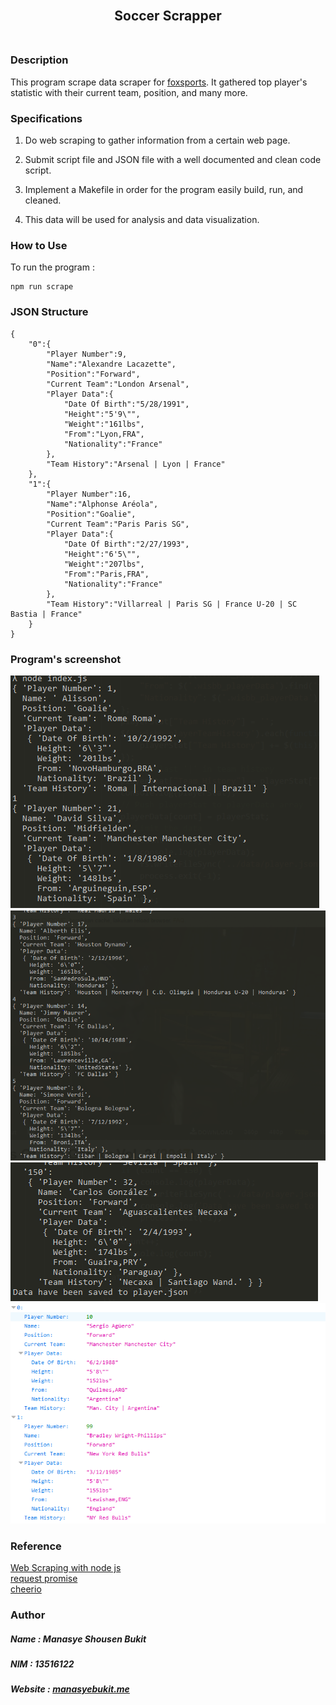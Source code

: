 <h2 align="center">
  <br>
  Soccer Scrapper
  <br>
  <br>
</h2>

### Description
This program scrape data scraper for [foxsports](https://www.foxsports.com/soccer/stats).
It gathered top player's statistic with their current team, position, and many more. 

### Specifications

1. Do web scraping to gather information from a certain web page.

2. Submit script file and JSON file with a well documented and clean code script.

3. Implement a Makefile in order for the program easily build, run, and cleaned.

4. This data will be used for analysis and data visualization.

### How to Use
To run the program :
```
npm run scrape
```

### JSON Structure
```
{
    "0":{
        "Player Number":9,
        "Name":"Alexandre Lacazette",
        "Position":"Forward",
        "Current Team":"London Arsenal",
        "Player Data":{
            "Date Of Birth":"5/28/1991",
            "Height":"5'9\"",
            "Weight":"161lbs",
            "From":"Lyon,FRA",
            "Nationality":"France"
        },
        "Team History":"Arsenal | Lyon | France"
    },
    "1":{
        "Player Number":16,
        "Name":"Alphonse Aréola",
        "Position":"Goalie",
        "Current Team":"Paris Paris SG",
        "Player Data":{
            "Date Of Birth":"2/27/1993",
            "Height":"6'5\"",
            "Weight":"207lbs",
            "From":"Paris,FRA",
            "Nationality":"France"
        },
        "Team History":"Villarreal | Paris SG | France U-20 | SC Bastia | France"
    }
}
```

### Program's screenshot
![1](https://github.com/manasye/Seleksi-2018/blob/master/Tugas1/screenshots/2.PNG)
![2](https://github.com/manasye/Seleksi-2018/blob/master/Tugas1/screenshots/1.PNG)
![3](https://github.com/manasye/Seleksi-2018/blob/master/Tugas1/screenshots/3.PNG)
![4](https://github.com/manasye/Seleksi-2018/blob/master/Tugas1/screenshots/4.PNG)

### Reference
[Web Scraping with node js](https://codeburst.io/an-introduction-to-web-scraping-with-node-js-1045b55c63f7)<br>
[request promise](https://www.npmjs.com/package/request-promise)<br>
[cheerio](https://www.npmjs.com/package/cheerio)<br>

### Author
##### Name : Manasye Shousen Bukit
##### NIM : 13516122
##### Website : [manasyebukit.me](http://www.manasyebukit.me/)